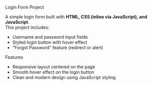 Login Form Project

A simple login form built with **HTML, CSS (inline via JavaScript), and JavaScript**.  
This project includes:
- Username and password input fields
- Styled login button with hover effect
- "Forgot Password" feature (redirect or alert)

Features

- Responsive layout centered on the page
- Smooth hover effect on the login button
- Clean and modern design using JavaScript styling
